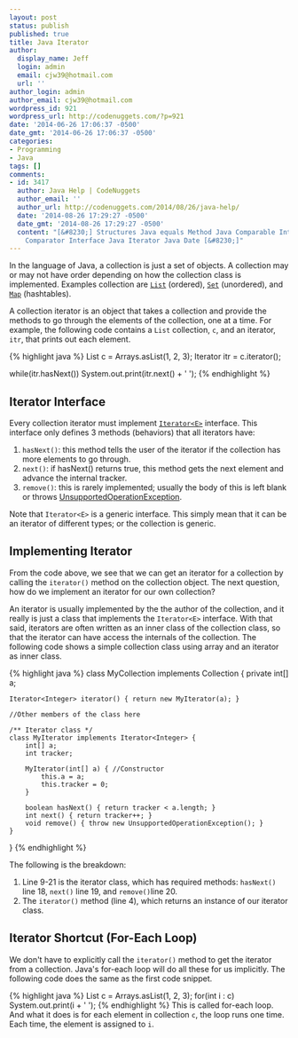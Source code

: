```yaml
---
layout: post
status: publish
published: true
title: Java Iterator
author:
  display_name: Jeff
  login: admin
  email: cjw39@hotmail.com
  url: ''
author_login: admin
author_email: cjw39@hotmail.com
wordpress_id: 921
wordpress_url: http://codenuggets.com/?p=921
date: '2014-06-26 17:06:37 -0500'
date_gmt: '2014-06-26 17:06:37 -0500'
categories:
- Programming
- Java
tags: []
comments:
- id: 3417
  author: Java Help | CodeNuggets
  author_email: ''
  author_url: http://codenuggets.com/2014/08/26/java-help/
  date: '2014-08-26 17:29:27 -0500'
  date_gmt: '2014-08-26 17:29:27 -0500'
  content: "[&#8230;] Structures Java equals Method Java Comparable Interface Java
    Comparator Interface Java Iterator Java Date [&#8230;]"
---
```

In the language of Java, a collection is just a set of objects. A collection may or may not have order depending on how the collection class is implemented. Examples collection are [`List`](http://docs.oracle.com/javase/7/docs/api/java/util/List.html) (ordered), [`Set`](http://docs.oracle.com/javase/7/docs/api/java/util/Set.html) (unordered), and [`Map`](http://docs.oracle.com/javase/7/docs/api/java/util/Map.html) (hashtables).

A collection iterator is an object that takes a collection and provide the methods to go through the elements of the collection, one at a time. For example, the following code contains a `List` collection, `c`, and an iterator, `itr`, that prints out each element.

{% highlight java %}
List<Integer> c = Arrays.asList(1, 2, 3);
Iterator<Integer> itr = c.iterator();

while(itr.hasNext())
    System.out.print(itr.next() + ' ');
{% endhighlight %}

## Iterator Interface

Every collection iterator must implement [`Iterator<E>`](http://docs.oracle.com/javase/7/docs/api/java/util/Iterator.html) interface. This interface only defines 3 methods (behaviors) that all iterators have:

1. `hasNext()`: this method tells the user of the iterator if the collection has more elements to go through.
2. `next()`: if hasNext() returns true, this method gets the next element and advance the internal tracker.
3. `remove()`: this is rarely implemented; usually the body of this is left blank or throws <a href="http://docs.oracle.com/javase/7/docs/api/java/lang/UnsupportedOperationException.html" target="_blank">UnsupportedOperationException</a>.

Note that `Iterator<E>` is a generic interface. This simply mean that it can be an iterator of different types; or the collection is generic.

## Implementing Iterator

From the code above, we see that we can get an iterator for a collection by calling the `iterator()` method on the collection object. The next question, how do we implement an iterator for our own collection?

An iterator is usually implemented by the the author of the collection, and it really is just a class that implements the `Iterator<E>` interface. With that said, iterators are often written as an inner class of the collection class, so that the iterator can have access the internals of the collection. The following code shows a simple collection class using array and an iterator as inner class.

{% highlight java %}
class MyCollection implements Collection {
    private int[] a;

    Iterator<Integer> iterator() { return new MyIterator(a); }

    //Other members of the class here

    /** Iterator class */
    class MyIterator implements Iterator<Integer> {
        int[] a;
        int tracker;

        MyIterator(int[] a) { //Constructor
            this.a = a;
            this.tracker = 0;
        }

        boolean hasNext() { return tracker < a.length; }
        int next() { return tracker++; }
        void remove() { throw new UnsupportedOperationException(); }
    }
}
{% endhighlight %}

The following is the breakdown:

1. Line 9-21 is the iterator class, which has required methods: `hasNext()` line 18, `next()` line 19, and `remove()`line 20.
2. The `iterator()` method (line 4), which returns an instance of our iterator class.

## Iterator Shortcut (For-Each Loop)

We don't have to explicitly call the `iterator()` method to get the iterator from a collection. Java's for-each loop will do all these for us implicitly. The following code does the same as the first code snippet.

{% highlight java %}
List<Integer> c = Arrays.asList(1, 2, 3);
for(int i : c)
    System.out.print(i + ' ');
{% endhighlight %}
This is called for-each loop. And what it does is for each element in collection `c`, the loop runs one time. Each time, the element is assigned to `i`.
